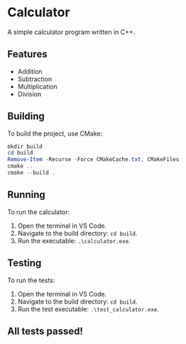 # Calculator

A simple calculator program written in C++.

## Features

- Addition
- Subtraction
- Multiplication
- Division

## Building

To build the project, use CMake:

```powershell
mkdir build
cd build
Remove-Item -Recurse -Force CMakeCache.txt, CMakeFiles
cmake ..
cmake --build .
```

## Running

To run the calculator:

1. Open the terminal in VS Code.
2. Navigate to the build directory: `cd build`.
3. Run the executable: `.\calculator.exe`.

## Testing

To run the tests:

1. Open the terminal in VS Code.
2. Navigate to the build directory: `cd build`.
3. Run the test executable: `.\test_calculator.exe`.

## All tests passed!
